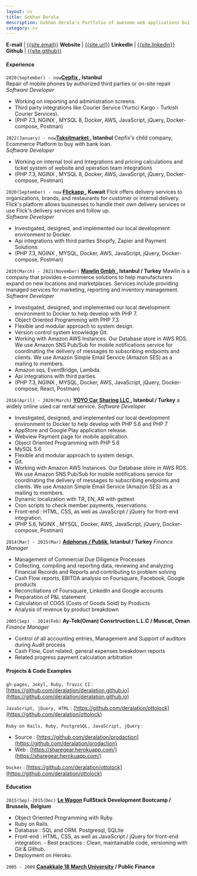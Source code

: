 ```yaml
---
layout: cv
title: Gokhan Derala
description: Gokhan Derala's Portfolio of awesome web applications built with Love, Lean, Agile, PHP and Rails MVC
category: cv
---
```


**E-mail** | [{{site.email}}](mailto:gderala@gmail.com)
**Website** | [{{site.url}}]({{site.url}})
**LinkedIn** | [{{site.linkedin}}]({{site.linkedin}})
**Github** | [{{site.github}}](http://github.com/{{site.github}})

#### Experience

`2020(September) - now`**[Cepfix ]({{site.cepfix}}), Istanbul**<br /> 
Repair of mobile phones by authorized third parties or on-site repair<br />
_Software Developer_

- Working on ireporting and administration screens.
- Third party integrations like Courier Service (Yurtici Kargo - Turkish Courier Services).
- (PHP 7.3, NGINX , MYSQL 8, Docker, AWS, JavaScript, jQuery, Docker-compose, Postman)

`2022(January) - now`**[Taksitmarket ]({{site.taksitmarket}}), Istanbul** 
Cepfix's child company, Ecommerce Platform to buy with bank loan.<br />
_Software Developer_

- Working on internal tool and Integrations and pricing calculations and ticket system of website and operation team integrations
- (PHP 7.3, NGINX , MYSQL 8, Docker, AWS, JavaScript, jQuery, Docker-compose, Postman)

`2020(September) - now`
**[Flickapp ]({{site.flickapp}}), Kuwait** Flick offers delivery services to organizations, brands, and restaurants for customer or internal delivery. Flick's platform allows businesses to handle their own delivery services or use Flick's delivery services and follow up.<br/>
_Software Developer_

- Investigated, designed, and implemented our local development environment to Docker.
- Api integrations with third parties Shopify, Zapier and Payment Solutions.
- (PHP 7.3, NGINX , MYSQL, Docker, AWS, JavaScript, jQuery, Docker-compose, Postman)

`2020(March) - 2021(November)`
**[Mawlin Gmbh ]({{site.mawlin}}), Istanbul / Turkey** Mawlin is a company that provides e-commerce solutions to help manufacturers expand on new locations and marketplaces. Services include providing managed services for marketing, reporting and inventory management.
_Software Developer_

- Investigated, designed, and implemented our local development environment to Docker to help develop with PHP 7.
- Object Oriented Programming with PHP 7.3
- Flexible and modular approach to system design.
- Version control system knowledge Git.
- Working with Amazon AWS Instances. Our Database store in AWS RDS. We use Amazon SNS Pub/Sub for mobile notifications service for coordinating the delivery of messages to subscribing endpoints and clients. We use Amazon Simple Email Service (Amazon SES) as a mailing to members.
- Amazon sqs, EventBridge, Lambda.
- Api integrations with third parties.
- (PHP 7.3, NGINX , MYSQL, Docker, AWS, JavaScript, jQuery, Docker-compose, React, Postman)

`2016(April) - 2020(March)`
**[YOYO Car Sharing LLC ]({{site.yoyo}}), Istanbul / Turkey** a widely online used car rental service.
_Software Developer_

- Investigated, designed, and implemented our local development environment to Docker to help develop with PHP 5.6 and PHP 7
- AppStore and Google Play application release.
- Webview Payment page for mobile application.
- Object Oriented Programming with PHP 5.6
- MySQL 5.6
- Flexible and modular approach to system design.
- Git.
- Working with Amazon AWS Instances. Our Database store in AWS RDS. We use Amazon SNS Pub/Sub for mobile notifications service for coordinating the delivery of messages to subscribing endpoints and clients. We use Amazon Simple Email Service (Amazon SES) as a mailing to members.
- Dynamic localization with TR, EN, AR with gettext
- Cron scripts to check member payments, reservations.
- Front-end : HTML, CSS, as well as JavaScript / jQuery for front-end integration.
- (PHP 5.6, NGINX , MYSQL, Docker, AWS, JavaScript, jQuery, Docker-compose, Postman)

`2014(Mar) - 2015(Mar)`
**[Adphorus / Publik]({{site.adphorus}}), Istanbul / Turkey**
_Finance Manager_

- Management of Commercial Due Diligence Processes
- Collecting, compiling and reporting data, reviewing and analyzing Financial Records and Reports and contributing to problem solving
- Cash Flow reports, EBITDA analysis on Foursquare, Facebook, Google products
- Reconciliations of Foursquare, LinkedIn and Google accounts
- Preparation of P&L statement
- Calculation of COGS (Costs of Goods Sold) by Products
- Analysis of revenue by product breakdown

`2005(Sep) - 2014(Feb)`
**Ay-Tek(Oman) Consrtruction L.L.C / Muscat, Oman**
_Finance Manager_

- Control of all accounting entries, Management and Support of auditors during Audit process
- Cash Flow, Cost related, general expenses breakdown reports
- Related progress payment calculation arbitration

#### Projects & Code Examples

`gh-pages, Jekyl, Ruby, Travic CI` : [https://github.com/deralation/deralation.github.io](https://github.com/deralation/deralation.github.io)

`JavaScript, jQuery, HTML` : [https://github.com/deralation/ottolock](https://github.com/deralation/ottolock)

`Ruby on Rails, Ruby, PostgreSQL, JavaScript, jQuery` :

- Source : [https://github.com/deralation/prodaction](https://github.com/deralation/prodaction)
- Web : [https://sharegear.herokuapp.com/](https://sharegear.herokuapp.com/)

`Docker` : [https://github.com/deralation/ottolock](https://github.com/deralation/ottolock)

#### Education

`2015(Sep)-2015(Dec)`
**[Le Wagon]({{site.lewagon}}) FullStack Development Bootcamp / Brussels, Belgium**

- Object Oriented Programming with Ruby.
- Ruby on Rails.
- Database : SQL and ORM. Postgresql, SQLite
- Front-end : HTML, CSS, as well as JavaScript / jQuery for front-end integration. - Best practices : Clean, maintainable code, versioning with Git & Github.
- Deployment on Heroku.

`2005 - 2009`
**[Canakkale 18 March University](https://www.comu.edu.tr) / Public Finance**
